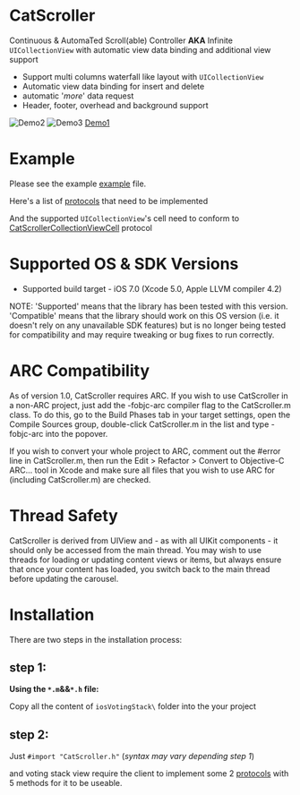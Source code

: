 CatScroller
=========
Continuous & AutomaTed Scroll(able) Controller
**AKA**
Infinite ```UICollectionView``` with automatic view data binding and additional view support

  - Support multi columns waterfall like layout with ```UICollectionView```
  - Automatic view data binding for insert and delete
  - automatic '*more*' data request
  - Header, footer, overhead and background support

![Demo2]
![Demo3]
[Demo1]

Example
=======
Please see the example [example] file. 

Here's a list of [protocols] that need to be implemented

And the supported ```UICollectionView```'s cell need to conform to [CatScrollerCollectionViewCell] protocol

Supported OS & SDK Versions
===========================

* Supported build target - iOS 7.0 (Xcode 5.0, Apple LLVM compiler 4.2)

NOTE: 'Supported' means that the library has been tested with this version. 'Compatible' means that the library should work on this OS version (i.e. it doesn't rely on any unavailable SDK features) but is no longer being tested for compatibility and may require tweaking or bug fixes to run correctly.


ARC Compatibility
=================

As of version 1.0, CatScroller requires ARC. If you wish to use CatScroller in a non-ARC project, just add the -fobjc-arc compiler flag to the CatScroller.m class. To do this, go to the Build Phases tab in your target settings, open the Compile Sources group, double-click CatScroller.m in the list and type -fobjc-arc into the popover.

If you wish to convert your whole project to ARC, comment out the #error line in CatScroller.m, then run the Edit > Refactor > Convert to Objective-C ARC... tool in Xcode and make sure all files that you wish to use ARC for (including CatScroller.m) are checked.


Thread Safety
=============

CatScroller is derived from UIView and - as with all UIKit components - it should only be accessed from the main thread. You may wish to use threads for loading or updating content views or items, but always ensure that once your content has loaded, you switch back to the main thread before updating the carousel.


Installation
=============

There are two steps in the installation process:

step 1:
--------------
<!-- **Using the ``.framework`` file**:

The file is located in ``Framework\`` folder. 
To use the CatScroller class in an app, just drag the CatScroller class files (demo files and assets are not needed) into your project and add the QuartzCore framework. -->


**Using the ``*.m``&&``*.h`` file:**

Copy all the content of ``iosVotingStack\`` folder into the your project

<!-- 
**Using it as ``Sub Projects:``** 

A create static library project is already created. And it is located in ``createStaticLibrary\`` folder. 
Please use the [Creating a Static Library in iOS Tutorial] article's `Method 2: Subprojects` section for detail.
 -->

step 2:
-------

Just ``#import "CatScroller.h"`` (*syntax may vary depending step 1*)

and voting stack view require the client to implement some 2 [protocols] with 5 methods for it to be useable.







[example]:https://github.com/tagged/ios-cat-scroller/blob/master/CatScrollerExample/CatScrollerExample/ViewController.m#L40
[protocols]:https://github.com/tagged/ios-cat-scroller/blob/master/CatScroller/CatScroller.h#L58
[CatScrollerCollectionViewCell]:https://github.com/tagged/ios-cat-scroller/blob/master/CatScroller/CatScroller.h#L25
[Demo1]:https://s3.amazonaws.com/uploads.hipchat.com/30/602337/YYsMUvoKYRXZ5FF/additionalView.gif
[Demo2]:https://s3.amazonaws.com/uploads.hipchat.com/30/602337/sRB5xNmNJD1E4iT/autoAdd.gif
[Demo3]:https://s3.amazonaws.com/uploads.hipchat.com/30/602337/8tbFSsFmrgC0qvk/multiDeletion.gif
<!-- [Creating a Static Library in iOS Tutorial]:http://www.raywenderlich.com/41377/creating-a-static-library-in-ios-tutorial -->